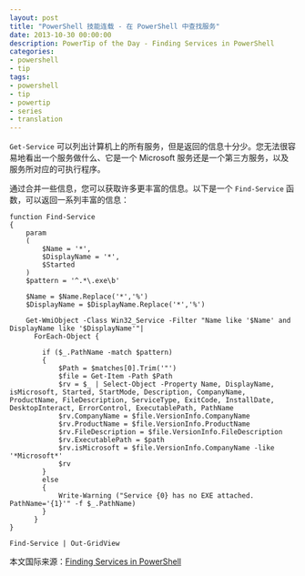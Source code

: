 ```yaml
---
layout: post
title: "PowerShell 技能连载 - 在 PowerShell 中查找服务"
date: 2013-10-30 00:00:00
description: PowerTip of the Day - Finding Services in PowerShell
categories:
- powershell
- tip
tags:
- powershell
- tip
- powertip
- series
- translation
---
```

`Get-Service` 可以列出计算机上的所有服务，但是返回的信息十分少。您无法很容易地看出一个服务做什么、它是一个 Microsoft 服务还是一个第三方服务，以及服务所对应的可执行程序。

通过合并一些信息，您可以获取许多更丰富的信息。以下是一个 `Find-Service` 函数，可以返回一系列丰富的信息：

	function Find-Service
	{
	    param
	    (
	        $Name = '*',
	        $DisplayName = '*',
	        $Started 
	    )
	    $pattern = '^.*\.exe\b'
	
	    $Name = $Name.Replace('*','%')
	    $DisplayName = $DisplayName.Replace('*','%')
	
	    Get-WmiObject -Class Win32_Service -Filter "Name like '$Name' and DisplayName like '$DisplayName'"|
	      ForEach-Object {
	
	        if ($_.PathName -match $pattern)
	        {
	            $Path = $matches[0].Trim('"')
	            $file = Get-Item -Path $Path
	            $rv = $_ | Select-Object -Property Name, DisplayName, isMicrosoft, Started, StartMode, Description, CompanyName, ProductName, FileDescription, ServiceType, ExitCode, InstallDate, DesktopInteract, ErrorControl, ExecutablePath, PathName
	            $rv.CompanyName = $file.VersionInfo.CompanyName
	            $rv.ProductName = $file.VersionInfo.ProductName
	            $rv.FileDescription = $file.VersionInfo.FileDescription
	            $rv.ExecutablePath = $path
	            $rv.isMicrosoft = $file.VersionInfo.CompanyName -like '*Microsoft*'
	            $rv
	        }
	        else
	        {
	            Write-Warning ("Service {0} has no EXE attached. PathName='{1}'" -f $_.PathName)
	        }
	      }
	}
	 
	Find-Service | Out-GridView

<!--more-->
本文国际来源：[Finding Services in PowerShell](http://community.idera.com/powershell/powertips/b/tips/posts/finding-services-in-powershell)
